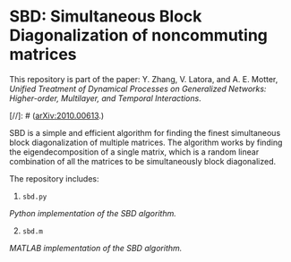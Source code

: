 # SBD: Simultaneous Block Diagonalization of noncommuting matrices

This repository is part of the paper: Y. Zhang, V. Latora, and A. E. Motter, _Unified Treatment of Dynamical Processes on Generalized Networks: Higher-order, Multilayer, and Temporal Interactions_.

[//]: # ([arXiv:2010.00613](https://arxiv.org/abs/2010.00613).)

SBD is a simple and efficient algorithm for finding the finest simultaneous block diagonalization of multiple matrices.
The algorithm works by finding the eigendecomposition of a single matrix, which is a random linear combination of all the matrices to be simultaneously block diagonalized.

The repository includes:

1. `sbd.py`

  _Python implementation of the SBD algorithm._

2. `sbd.m`

  _MATLAB implementation of the SBD algorithm._
